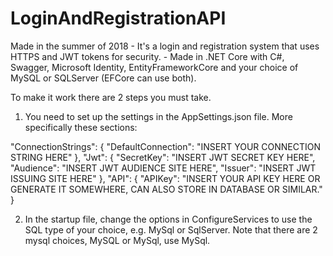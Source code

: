 # LoginAndRegistrationAPI
Made in the summer of 2018 - It's a login and registration system that uses HTTPS and JWT tokens for security. - Made in .NET Core with C#, Swagger, Microsoft Identity, EntityFrameworkCore and your choice of MySQL or SQLServer (EFCore can use both).

To make it work there are 2 steps you must take.

1. You need to set up the settings in the AppSettings.json file. More specifically these sections:

  "ConnectionStrings": {
    "DefaultConnection": "INSERT YOUR CONNECTION STRING HERE"
  },
  "Jwt": {
    "SecretKey": "INSERT JWT SECRET KEY HERE",
    "Audience": "INSERT JWT AUDIENCE SITE HERE",
    "Issuer": "INSERT JWT ISSUING SITE HERE"
  },
  "API": {
    "APIKey": "INSERT YOUR API KEY HERE OR GENERATE IT SOMEWHERE, CAN ALSO STORE IN DATABASE OR SIMILAR."
  }

2. In the startup file, change the options in ConfigureServices to use the SQL type of your choice, e.g. MySql or SqlServer.
Note that there are 2 mysql choices, MySQL or MySql, use MySql.